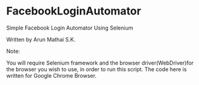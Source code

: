# FacebookLoginAutomator

Simple Facebook Login Automator Using Selenium

Written by Arun Mathai S.K.

Note:

You will require Selenium framework and the browser driver(WebDriver)for the browser you wish to use, in order to run this script.
The code here is written for Google Chrome Browser.


